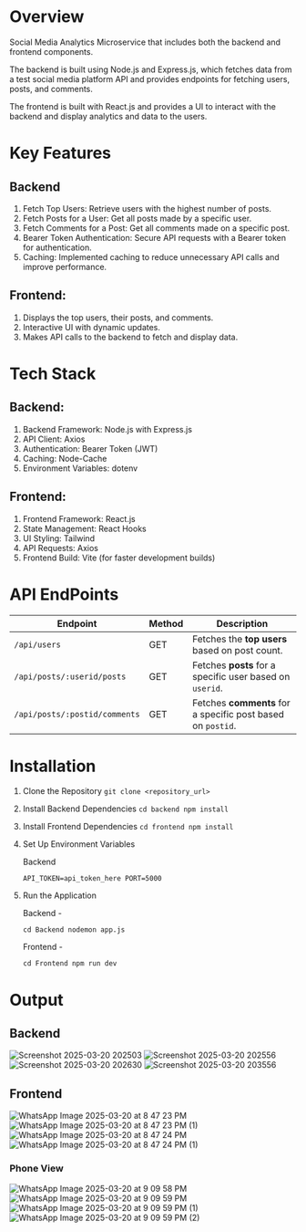 # Overview
Social Media Analytics Microservice that includes both the backend and frontend components.

The backend is built using Node.js and Express.js, which fetches data from a test social media platform API and provides endpoints for fetching users, posts, and comments.

The frontend is built with React.js and provides a UI to interact with the backend and display analytics and data to the users.


# Key Features 

## Backend

1. Fetch Top Users: Retrieve users with the highest number of posts.
2. Fetch Posts for a User: Get all posts made by a specific user.
3. Fetch Comments for a Post: Get all comments made on a specific post.
4. Bearer Token Authentication: Secure API requests with a Bearer token for authentication.
5. Caching: Implemented caching to reduce unnecessary API calls and improve performance.

## Frontend:
1. Displays the top users, their posts, and comments.
2. Interactive UI with dynamic updates.
3. Makes API calls to the backend to fetch and display data.

# Tech Stack

## Backend:
1. Backend Framework: Node.js with Express.js
2. API Client: Axios
3. Authentication: Bearer Token (JWT)
4. Caching: Node-Cache
5. Environment Variables: dotenv
   
## Frontend:
1. Frontend Framework: React.js
2. State Management: React Hooks
3. UI Styling: Tailwind
4. API Requests: Axios
5. Frontend Build: Vite (for faster development builds)

 # API EndPoints

| **Endpoint**                          | **Method** | **Description**                                             |
|---------------------------------------|------------|-------------------------------------------------------------|
| `/api/users`                          | GET        | Fetches the **top users** based on post count.               |
| `/api/posts/:userid/posts`            | GET        | Fetches **posts** for a specific user based on `userid`.     |
| `/api/posts/:postid/comments`         | GET        | Fetches **comments** for a specific post based on `postid`.  |

# Installation

1. Clone the Repository
   `git clone <repository_url>`

2. Install Backend Dependencies
   `cd backend
    npm install`
   
3. Install Frontend Dependencies
   `cd frontend
    npm install`

4. Set Up Environment Variables

   Backend
   
   `API_TOKEN=api_token_here
    PORT=5000`
   

6.  Run the Application

     Backend - 
     
     `cd Backend
     nodemon app.js`
     
     Frontend -
     
     `cd Frontend
     npm run dev`

   
# Output

## Backend
![Screenshot 2025-03-20 202503](https://github.com/user-attachments/assets/16b2ab70-6acb-469a-910e-e2e3ab6a7c70)
![Screenshot 2025-03-20 202556](https://github.com/user-attachments/assets/840e0a7f-cbb3-417e-b308-77eb603fa6bd)
![Screenshot 2025-03-20 202630](https://github.com/user-attachments/assets/53e0efc8-71bd-4fb4-9825-678a2b9fc0e7)
![Screenshot 2025-03-20 203556](https://github.com/user-attachments/assets/bf4b3bf5-bfdd-4bb3-971c-9729644f8a8a)

## Frontend 
![WhatsApp Image 2025-03-20 at 8 47 23 PM](https://github.com/user-attachments/assets/3bdaf9fe-8c28-447a-b545-514632621d5c)
![WhatsApp Image 2025-03-20 at 8 47 23 PM (1)](https://github.com/user-attachments/assets/51bd822a-8c65-4dbb-8839-ef4fd94bf239)
![WhatsApp Image 2025-03-20 at 8 47 24 PM](https://github.com/user-attachments/assets/eb6eda16-4e6f-49e2-8bf9-7053941a0459)
![WhatsApp Image 2025-03-20 at 8 47 24 PM (1)](https://github.com/user-attachments/assets/274ee77b-cf57-4a87-a4d2-c0676367e8d4)

### Phone View

![WhatsApp Image 2025-03-20 at 9 09 58 PM](https://github.com/user-attachments/assets/0d347b27-c570-4fe6-b7f4-ff0ed651d1dd)
![WhatsApp Image 2025-03-20 at 9 09 59 PM](https://github.com/user-attachments/assets/2aef4e38-ea06-44de-a648-31f134faa209)
![WhatsApp Image 2025-03-20 at 9 09 59 PM (1)](https://github.com/user-attachments/assets/1a14c1c9-f940-4fbf-bdf4-1be926a3f276)
![WhatsApp Image 2025-03-20 at 9 09 59 PM (2)](https://github.com/user-attachments/assets/b8f451e9-f70b-457b-8a7c-34070cd347e4)
